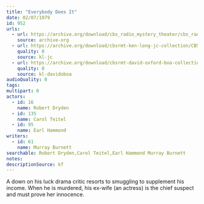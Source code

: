 ```yaml
---
title: "Everybody Does It"
date: 02/07/1979
id: 952
urls: 
  - url: https://archive.org/download/cbs_radio_mystery_theater/cbs_radio_mystery_theater-0951-1000.zip/cbs_radio_mystery_theater-0951-1000%2Fcbsrmt_0952_everybody_does_it.mp3
    source: archive-org
  - url: https://archive.org/download/cbsrmt-ken-long-jc-collection/CBSRMT - 790207 0952 Everybody Does It vbr fb2 hb_jc.mp3
    quality: 0
    source: kl-jc
  - url: https://archive.org/download/cbsrmt-david-oxford-boa-collection/CBSRMT-790207-0952-Everybody-Does-It-(128-48)_WBBM-JE-{BoA}.mp3
    quality: 0
    source: kl-davidoboa
audioQuality: 0
tags: 
multipart: 0
actors:  
  - id: 16
    name: Robert Dryden  
  - id: 135
    name: Carol Teitel  
  - id: 95
    name: Earl Hammond
writers:  
  - id: 61
    name: Murray Burnett
searchable: Robert Dryden,Carol Teitel,Earl Hammond Murray Burnett
notes: 
descriptionSource: kf
---
```

A down on his luck drama critic resorts to smuggling to supplement his income. When he is murdered, his ex-wife (an actress) is the chief suspect and must prove her innocence.